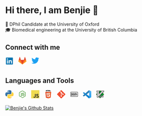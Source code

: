# Hi there, I am Benjie 👋

📓 DPhil Candidate at the University of Oxford  
🎓 Biomedical engineering at the University of British Columbia

## Connect with me

<a href="https://www.linkedin.com/in/benjamin-mcmaster/">
    <img alt="LinkedIn" align="left" width="26px" style="margin-right:15px" src="assets/linkedin.png" />
</a>
<a href="https://gitlab.com/benjiemc">
    <img alt="Gitlab" align="left" width="26px" style="margin-right:15px" src="assets/gitlab.png" />
</a>
<a href="https://twitter.com/benjie_mcmaster">
    <img alt="Twitter" align="left" width="26px" style="margin-right:15px" src="assets/twitter.png" />
</a>

</br>
</br>

## Languages and Tools

<a href="https://www.python.org/"><img alt="Python" align="left" width="26px" style="margin-right:15px" src="assets/python.png" /></a>
<a href="https://nodejs.org/"><img alt="Node.js" align="left" width="26px" style="margin-right:15px" src="assets/nodejs.png" /></a>
<a href="https://www.javascript.com/"><img alt="JavaScript" align="left" width="26px" style="margin-right:15px" src="assets/js.png" /></a>
<img alt="HTML5" align="left" width="26px" style="margin-right:15px" src="assets/html.png" />
<a href="https://git-scm.com/"><img alt="Git" align="left" width="26px" style="margin-right:15px" src="assets/git.png" /></a>
<img alt="Markdown" align="left" width="26px" style="margin-right:15px" src="assets/markdown.png" />
<a href="https://code.visualstudio.com/"><img alt="Visual Studio Code" align="left" width="26px" style="margin-right:15px" src="assets/vscode.png" /></a>
<a href="https://www.vim.org/"><img alt="Vim" align="left" width="26px" style="margin-right:15px" src="assets/vim.png" /></a>

</br>
</br>

[![Benjie's Github Stats](https://github-readme-stats.vercel.app/api?username=benjiemc)](https://github.com/anuraghazra/github-readme-stats)
